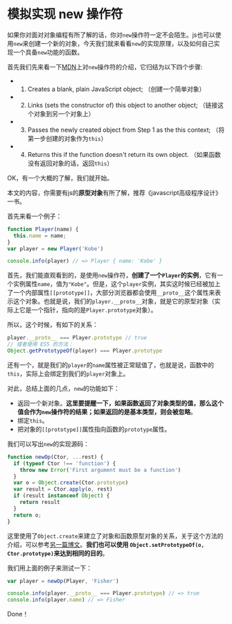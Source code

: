 # 模拟实现 new 操作符

如果你对面对对象编程有所了解的话，你对`new`操作符一定不会陌生。js也可以使用`new`来创建一个新的对象，今天我们就来看看`new`的实现原理，以及如何自己实现一个具备`new`功能的函数。

首先我们先来看一下[MDN](https://developer.mozilla.org/en-US/docs/Web/JavaScript/Reference/Operators/new)上对`new`操作符的介绍，它归结为以下四个步骤:
- 1. Creates a blank, plain JavaScript object; （创建一个简单对象）
- 2. Links (sets the constructor of) this object to another object; （链接这个对象到另一个对象上）
- 3. Passes the newly created object from Step 1 as the this context; （将第一步创建的对象作为`this`）
- 4. Returns this if the function doesn't return its own object. （如果函数没有返回对象的话，返回`this`）

OK，有一个大概的了解，我们就开始。

本文的内容，你需要有js的**原型对象**有所了解，推荐《javascript高级程序设计》一书。

首先来看一个例子：

```js
function Player(name) {
  this.name = name;
}
var player = new Player('Kobe')

console.info(player) // => Player { name: 'Kobe' }
```

首先，我们能直观看到的，是使用`new`操作符，**创建了一个`Player`的实例**，它有一个实例属性`name`，值为`"Kobe"`。但是，这个`player`实例，其实这时候已经被加上了一个内部属性`[[prototype]]`，大部分浏览器都会使用`__proto__`这个属性来表示这个对象。也就是说，我们的`player.__proto__`对象，就是它的原型对象（实际上它是一个指针，指向的是`Player.prototype`对象）。

所以，这个时候，有如下的关系：
```js
player.__proto__ === Player.prototype // true
// 或者使用 ES5 的方法：
Object.getPrototypeOf(player) === Player.prototype
```

还有一个，就是我们的`player`的`name`属性被正常赋值了，也就是说，函数中的`this`，实际上会绑定到我们的`player`对象上。

对此，总结上面的几点，`new`的功能如下：
- 返回一个新对象。**这里要提醒一下，如果函数返回了对象类型的值，那么这个值会作为`new`操作符的结果；如果返回的是基本类型，则会被忽略**。
- 绑定`this`。
- 把对象的``[[prototype]]``属性指向函数的`prototype`属性。

我们可以写出`new`的实现源码：

```js {5}
function newOp(Ctor, ...rest) {
  if (typeof Ctor !== 'function') {
    throw new Error('First argument must be a function')
  }
  var o = Object.create(Ctor.prototype)
  var result = Ctor.apply(o, rest)
  if (result instanceof Object) {
    return result
  }
  return o;
}

```

这里使用了`Object.create`来建立了对象和函数原型对象的关系，关于这个方法的介绍，可以参考[另一篇博文](./create.md)。**我们也可以使用 `Object.setPrototypeOf(o, Ctor.prototype)`来达到相同的目的**。

我们用上面的例子来测试一下：
```js
var player = newOp(Player, 'Fisher')

console.info(player.__proto__ === Player.prototype) // => true
console.info(player.name) // => Fisher
```

Done！
